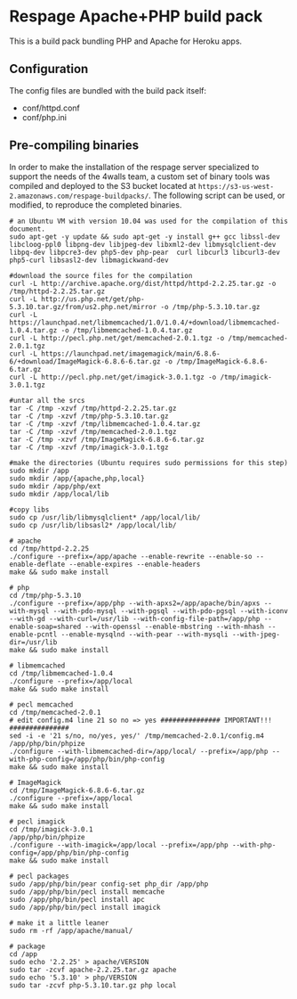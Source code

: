 Respage Apache+PHP build pack
========================

This is a build pack bundling PHP and Apache for Heroku apps.

Configuration
-------------

The config files are bundled with the build pack itself:

* conf/httpd.conf
* conf/php.ini


Pre-compiling binaries
----------------------

In order to make the installation of the respage server specialized to support the needs of the 4walls team, a custom set of binary tools was compiled and deployed to the S3 bucket located at `https://s3-us-west-2.amazonaws.com/respage-buildpacks/`.  The following script can be used, or modified, to reproduce the completed binaries.

    # an Ubuntu VM with version 10.04 was used for the compilation of this document.
    sudo apt-get -y update && sudo apt-get -y install g++ gcc libssl-dev libcloog-ppl0 libpng-dev libjpeg-dev libxml2-dev libmysqlclient-dev libpq-dev libpcre3-dev php5-dev php-pear  curl libcurl3 libcurl3-dev php5-curl libsasl2-dev libmagickwand-dev

    #download the source files for the compilation
    curl -L http://archive.apache.org/dist/httpd/httpd-2.2.25.tar.gz -o /tmp/httpd-2.2.25.tar.gz
    curl -L http://us.php.net/get/php-5.3.10.tar.gz/from/us2.php.net/mirror -o /tmp/php-5.3.10.tar.gz
    curl -L https://launchpad.net/libmemcached/1.0/1.0.4/+download/libmemcached-1.0.4.tar.gz -o /tmp/libmemcached-1.0.4.tar.gz
    curl -L http://pecl.php.net/get/memcached-2.0.1.tgz -o /tmp/memcached-2.0.1.tgz
    curl -L https://launchpad.net/imagemagick/main/6.8.6-6/+download/ImageMagick-6.8.6-6.tar.gz -o /tmp/ImageMagick-6.8.6-6.tar.gz
    curl -L http://pecl.php.net/get/imagick-3.0.1.tgz -o /tmp/imagick-3.0.1.tgz

    #untar all the srcs
    tar -C /tmp -xzvf /tmp/httpd-2.2.25.tar.gz
    tar -C /tmp -xzvf /tmp/php-5.3.10.tar.gz
    tar -C /tmp -xzvf /tmp/libmemcached-1.0.4.tar.gz
    tar -C /tmp -xzvf /tmp/memcached-2.0.1.tgz
    tar -C /tmp -xzvf /tmp/ImageMagick-6.8.6-6.tar.gz
    tar -C /tmp -xzvf /tmp/imagick-3.0.1.tgz

    #make the directories (Ubuntu requires sudo permissions for this step)
    sudo mkdir /app
    sudo mkdir /app/{apache,php,local}
    sudo mkdir /app/php/ext
    sudo mkdir /app/local/lib

    #copy libs
    sudo cp /usr/lib/libmysqlclient* /app/local/lib/
    sudo cp /usr/lib/libsasl2* /app/local/lib/

    # apache
    cd /tmp/httpd-2.2.25
    ./configure --prefix=/app/apache --enable-rewrite --enable-so --enable-deflate --enable-expires --enable-headers
    make && sudo make install

    # php
    cd /tmp/php-5.3.10
    ./configure --prefix=/app/php --with-apxs2=/app/apache/bin/apxs --with-mysql --with-pdo-mysql --with-pgsql --with-pdo-pgsql --with-iconv --with-gd --with-curl=/usr/lib --with-config-file-path=/app/php --enable-soap=shared --with-openssl --enable-mbstring --with-mhash --enable-pcntl --enable-mysqlnd --with-pear --with-mysqli --with-jpeg-dir=/usr/lib
    make && sudo make install
    
    # libmemcached
    cd /tmp/libmemcached-1.0.4
    ./configure --prefix=/app/local
    make && sudo make install

    # pecl memcached
    cd /tmp/memcached-2.0.1
    # edit config.m4 line 21 so no => yes ############### IMPORTANT!!! ###############
    sed -i -e '21 s/no, no/yes, yes/' /tmp/memcached-2.0.1/config.m4
    /app/php/bin/phpize
    ./configure --with-libmemcached-dir=/app/local/ --prefix=/app/php --with-php-config=/app/php/bin/php-config
    make && sudo make install
    
    # ImageMagick
    cd /tmp/ImageMagick-6.8.6-6.tar.gz
    ./configure --prefix=/app/local
    make && sudo make install

    # pecl imagick
    cd /tmp/imagick-3.0.1
    /app/php/bin/phpize
    ./configure --with-imagick=/app/local --prefix=/app/php --with-php-config=/app/php/bin/php-config
    make && sudo make install

    # pecl packages
    sudo /app/php/bin/pear config-set php_dir /app/php
    sudo /app/php/bin/pecl install memcache
    sudo /app/php/bin/pecl install apc   
    sudo /app/php/bin/pecl install imagick 
    
    # make it a little leaner
    sudo rm -rf /app/apache/manual/

    # package
    cd /app
    sudo echo '2.2.25' > apache/VERSION
    sudo tar -zcvf apache-2.2.25.tar.gz apache
    sudo echo '5.3.10' > php/VERSION
    sudo tar -zcvf php-5.3.10.tar.gz php local
